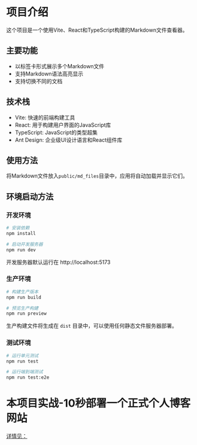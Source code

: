# 项目介绍

这个项目是一个使用Vite、React和TypeScript构建的Markdown文件查看器。

## 主要功能

- 以标签卡形式展示多个Markdown文件
- 支持Markdown语法高亮显示
- 支持切换不同的文档

## 技术栈

- Vite: 快速的前端构建工具
- React: 用于构建用户界面的JavaScript库
- TypeScript: JavaScript的类型超集
- Ant Design: 企业级UI设计语言和React组件库

## 使用方法

将Markdown文件放入`public/md_files`目录中，应用将自动加载并显示它们。 

## 环境启动方法

### 开发环境
```bash
# 安装依赖
npm install

# 启动开发服务器
npm run dev
```
开发服务器默认运行在 http://localhost:5173

### 生产环境
```bash
# 构建生产版本
npm run build

# 预览生产构建
npm run preview
```
生产构建文件将生成在 `dist` 目录中，可以使用任何静态文件服务器部署。

### 测试环境
```bash
# 运行单元测试
npm run test

# 运行端到端测试
npm run test:e2e
```

# 本项目实战-10秒部署一个正式个人博客网站
[详情见：](https://github.com/AylerH/viteProject/tree/master/public/md_files/笔记-10秒部署一个正式个人博客网站.md)
